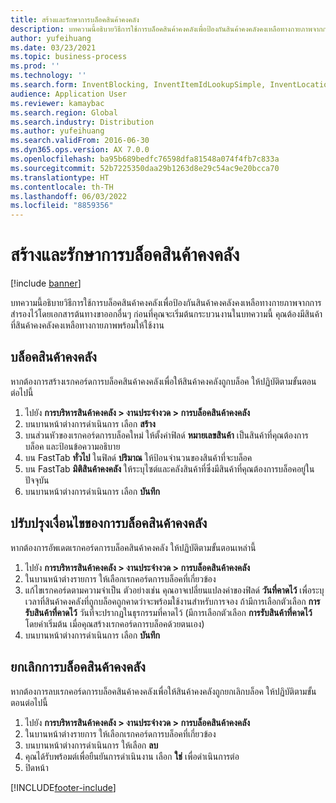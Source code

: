 ```yaml
---
title: สร้างและรักษาการบล็อคสินค้าคงคลัง
description: บทความนี้อธิบายวิธีการใช้การบล็อคสินค้าคงคลังเพื่อป้องกันสินค้าคงคลังคงเหลือทางกายภาพจากการสำรองไว้โดยเอกสารต้นทางขาออกอื่นๆ
author: yufeihuang
ms.date: 03/23/2021
ms.topic: business-process
ms.prod: ''
ms.technology: ''
ms.search.form: InventBlocking, InventItemIdLookupSimple, InventLocationIdLookup
audience: Application User
ms.reviewer: kamaybac
ms.search.region: Global
ms.search.industry: Distribution
ms.author: yufeihuang
ms.search.validFrom: 2016-06-30
ms.dyn365.ops.version: AX 7.0.0
ms.openlocfilehash: ba95b689bedfc76598dfa81548a074f4fb7c833a
ms.sourcegitcommit: 52b7225350daa29b1263d8e29c54ac9e20bcca70
ms.translationtype: HT
ms.contentlocale: th-TH
ms.lasthandoff: 06/03/2022
ms.locfileid: "8859356"
---
```

# <a name="create-and-maintain-an-inventory-blocking"></a>สร้างและรักษาการบล็อคสินค้าคงคลัง

[!include [banner](../../includes/banner.md)]

บทความนี้อธิบายวิธีการใช้การบล็อคสินค้าคงคลังเพื่อป้องกันสินค้าคงคลังคงเหลือทางกายภาพจากการสำรองไว้โดยเอกสารต้นทางขาออกอื่นๆ ก่อนที่คุณจะเริ่มต้นกระบวนงานในบทความนี้ คุณต้องมีสินค้าที่สินค้าคงคลังคงเหลือทางกายภาพพร้อมให้ใช้งาน

## <a name="block-inventory"></a>บล็อคสินค้าคงคลัง

หากต้องการสร้างเรกคอร์ดการบล็อคสินค้าคงคลังเพื่อให้สินค้าคงคลังถูกบล็อค ให้ปฏิบัติตามขั้นตอนต่อไปนี้

1. ไปยัง **การบริหารสินค้าคงคลัง \> งานประจำงวด \> การบล็อคสินค้าคงคลัง**
1. บนบานหน้าต่างการดำเนินการ เลือก **สร้าง**
1. บนส่วนหัวของเรกคอร์ดการบล็อคใหม่ ให้ตั้งค่าฟิลด์ **หมายเลขสินค้า** เป็นสินค้าที่คุณต้องการบล็อค และป้อนข้อความอธิบาย
1. บน FastTab **ทั่วไป** ในฟิลด์ **ปริมาณ** ให้ป้อนจำนวนของสินค้าที่จะบล็อค
1. บน FastTab **มิติสินค้าคงคลัง** ให้ระบุไซต์และคลังสินค้าที่ซึ่งมีสินค้าที่คุณต้องการบล็อคอยู่ในปัจจุบัน
1. บนบานหน้าต่างการดำเนินการ เลือก **บันทึก**

## <a name="update-the-conditions-of-the-inventory-blocking"></a>ปรับปรุงเงื่อนไขของการบล็อคสินค้าคงคลัง

หากต้องการอัพเดตเรกคอร์ดการบล็อคสินค้าคงคลัง ให้ปฏิบัติตามขั้นตอนเหล่านี้

1. ไปยัง **การบริหารสินค้าคงคลัง \> งานประจำงวด \> การบล็อคสินค้าคงคลัง**
1. ในบานหน้าต่างรายการ ให้เลือกเรกคอร์ดการบล็อคที่เกี่ยวข้อง
1. แก้ไขเรกคอร์ดตามความจําเป็น ตัวอย่างเช่น คุณอาจเปลี่ยนแปลงค่าของฟิลด์ **วันที่คาดไว้** เพื่อระบุเวลาที่สินค้าคงคลังที่ถูกบล็อคถูกคาดว่าจะพร้อมใช้งานสำหรับการจอง ถ้ามีการเลือกตัวเลือก **การรับสินค้าที่คาดไว้** วันที่จะปรากฏในธุรกรรมที่คาดไว้ (มีการเลือกตัวเลือก **การรับสินค้าที่คาดไว้** โดยค่าเริ่มต้น เมื่อคุณสร้างเรกคอร์ดการบล็อคด้วยตนเอง)
1. บนบานหน้าต่างการดำเนินการ เลือก **บันทึก**

## <a name="unblock-inventory"></a>ยกเลิกการบล็อคสินค้าคงคลัง

หากต้องการลบเรกคอร์ดการบล็อคสินค้าคงคลังเพื่อให้สินค้าคงคลังถูกยกเลิกบล็อค ให้ปฏิบัติตามขั้นตอนต่อไปนี้

1. ไปยัง **การบริหารสินค้าคงคลัง \> งานประจำงวด \> การบล็อคสินค้าคงคลัง**
1. ในบานหน้าต่างรายการ ให้เลือกเรกคอร์ดการบล็อคที่เกี่ยวข้อง
1. บนบานหน้าต่างการดำเนินการ ให้เลือก **ลบ**
1. คุณได้รับพร้อมต์เพื่อยืนยันการดําเนินงาน เลือก **ใช่** เพื่อดำเนินการต่อ
1. ปิดหน้า

[!INCLUDE[footer-include](../../../includes/footer-banner.md)]
